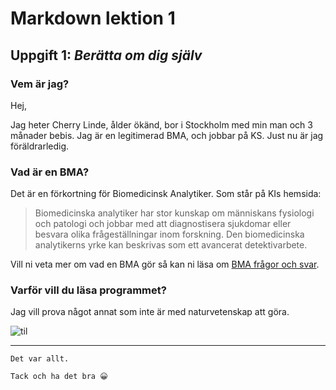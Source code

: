 # Markdown lektion 1
## Uppgift 1: _Berätta om dig själv_

### Vem är jag?

Hej,

Jag heter Cherry Linde, ålder ökänd, bor i Stockholm med min man och 3 månader bebis. Jag är en legitimerad BMA, och jobbar på KS. Just nu är jag föräldrarledig.


### Vad är en BMA?

Det är en förkortning för Biomedicinsk Analytiker. Som står på KIs hemsida:

>Biomedicinska analytiker har stor kunskap om människans fysiologi och patologi och jobbar med att diagnostisera sjukdomar eller besvara olika frågeställningar inom forskning. Den biomedicinska analytikerns yrke kan beskrivas som ett avancerat detektivarbete.
>

Vill ni veta mer om vad en BMA gör så kan ni läsa om [BMA frågor och svar](https://utbildning.ki.se/bli-student/alla-program/nyborjarprogram/biomedicinska-analytiker-programmet/vanliga-fragor-och-svar-biomedicinska-analytikerprogrammet).

### Varför vill du läsa programmet?

Jag vill prova något annat som inte är med naturvetenskap att göra.

![til](https://tenor.com/view/hi-anime-funny-animals-cute-typist-gif-13720225.gif)

-----

```
Det var allt. 

Tack och ha det bra 😀
```
